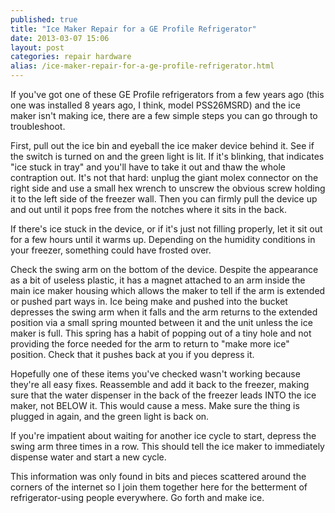 ```yaml
---
published: true
title: "Ice Maker Repair for a GE Profile Refrigerator"
date: 2013-03-07 15:06
layout: post
categories: repair hardware
alias: /ice-maker-repair-for-a-ge-profile-refrigerator.html
---
```

If you've got one of these GE Profile refrigerators from a few years ago (this one was installed 8 years ago, I think, model PSS26MSRD) and the ice maker isn't making ice, there are a few simple steps you can go through to troubleshoot.

First, pull out the ice bin and eyeball the ice maker device behind it. See if the switch is turned on and the green light is lit. If it's blinking, that indicates "ice stuck in tray" and you'll have to take it out and thaw the whole contraption out. It's not that hard: unplug the giant molex connector on the right side and use a small hex wrench to unscrew the obvious screw holding it to the left side of the freezer wall. Then you can firmly pull the device up and out until it pops free from the notches where it sits in the back.

If there's ice stuck in the device, or if it's just not filling properly, let it sit out for a few hours until it warms up. Depending on the humidity conditions in your freezer, something could have frosted over.

Check the swing arm on the bottom of the device. Despite the appearance as a bit of useless plastic, it has a magnet attached to an arm inside the main ice maker housing which allows the maker to tell if the arm is extended or pushed part ways in. Ice being make and pushed into the bucket depresses the swing arm when it falls and the arm returns to the extended position via a small spring mounted between it and the unit unless the ice maker is full. This spring has a habit of popping out of a tiny hole and not providing the force needed for the arm to return to "make more ice" position. Check that it pushes back at you if you depress it.

Hopefully one of these items you've checked wasn't working because they're all easy fixes. Reassemble and add it back to the freezer, making sure that the water dispenser in the back of the freezer leads INTO the ice maker, not BELOW it. This would cause a mess. Make sure the thing is plugged in again, and the green light is back on.

If you're impatient about waiting for another ice cycle to start, depress the swing arm three times in a row. This should tell the ice maker to immediately dispense water and start a new cycle.

This information was only found in bits and pieces scattered around the corners of the internet so I join them together here for the betterment of refrigerator-using people everywhere. Go forth and make ice.